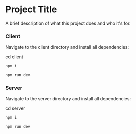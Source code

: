 # Project Title

A brief description of what this project does and who it's for.



### Client

Navigate to the client directory and install all dependencies:

cd client

```bash
npm i
```

```bash
npm run dev
```

### Server

Navigate to the server directory and install all dependencies:

cd server

```bash
npm i
```

```bash
npm run dev
```


